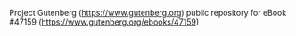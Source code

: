Project Gutenberg (https://www.gutenberg.org) public repository for eBook #47159 (https://www.gutenberg.org/ebooks/47159)
